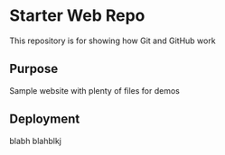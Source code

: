 # Starter Web Repo

This repository is for showing how Git and GitHub work

## Purpose

Sample website with plenty of files for demos

## Deployment
blabh blahblkj
